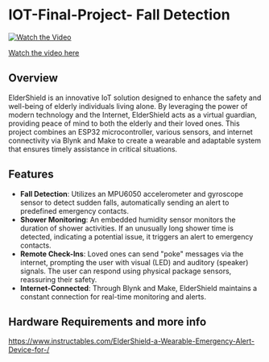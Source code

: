# IOT-Final-Project- Fall Detection


[![Watch the Video](https://img.youtube.com/vi/3EkIE4HaWGg/maxresdefault.jpg)](https://www.youtube.com/watch?time_continue=4&v=3EkIE4HaWGg&source_ve_path=MTM5MTE3LDI4NjYzLDEzOTExNywyMzg1MQ)

[Watch the video here](https://www.youtube.com/watch?time_continue=4&v=3EkIE4HaWGg&source_ve_path=MTM5MTE3LDI4NjYzLDEzOTExNywyMzg1MQ)

## Overview

ElderShield is an innovative IoT solution designed to enhance the safety and well-being of elderly individuals living alone. By leveraging the power of modern technology and the Internet, ElderShield acts as a virtual guardian, providing peace of mind to both the elderly and their loved ones. This project combines an ESP32 microcontroller, various sensors, and internet connectivity via Blynk and Make to create a wearable and adaptable system that ensures timely assistance in critical situations.

## Features

- **Fall Detection**: Utilizes an MPU6050 accelerometer and gyroscope sensor to detect sudden falls, automatically sending an alert to predefined emergency contacts.
- **Shower Monitoring**: An embedded humidity sensor monitors the duration of shower activities. If an unusually long shower time is detected, indicating a potential issue, it triggers an alert to emergency contacts.
- **Remote Check-Ins**: Loved ones can send "poke" messages via the internet, prompting the user with visual (LED) and auditory (speaker) signals. The user can respond using physical package sensors, reassuring their safety.
- **Internet-Connected**: Through Blynk and Make, ElderShield maintains a constant connection for real-time monitoring and alerts.

## Hardware Requirements and more info
https://www.instructables.com/ElderShield-a-Wearable-Emergency-Alert-Device-for-/
